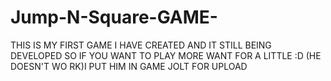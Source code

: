 # Jump-N-Square-GAME-
THIS IS MY FIRST GAME I HAVE CREATED AND IT STILL BEING DEVELOPED SO IF YOU WANT TO PLAY MORE WANT FOR A LITTLE :D (HE DOESN'T WO RK)I PUT HIM IN GAME JOLT FOR UPLOAD 

